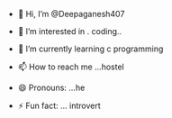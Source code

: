 - 👋 Hi, I’m @Deepaganesh407
- 👀 I’m interested in . coding..
- 🌱 I’m currently learning c programming 
  
- 📫 How to reach me ...hostel
- 😄 Pronouns: ...he
- ⚡ Fun fact: ... introvert 

<!---
Deepaganesh407/Deepaganesh407 is a ✨ special ✨ repository because its `README.md` (this file) appears on your GitHub profile.
You can click the Preview link to take a look at your changes.
--->
